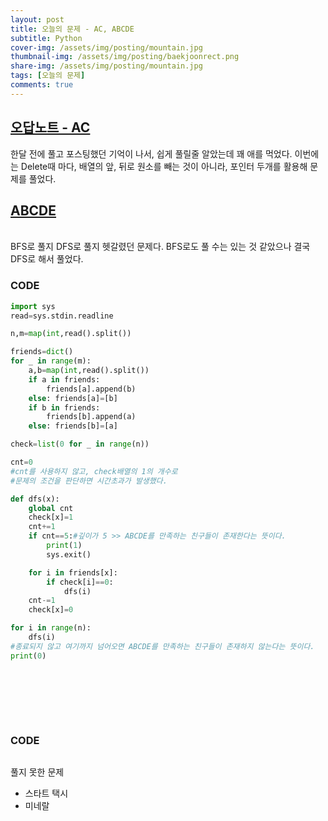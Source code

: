 ```yaml
---
layout: post
title: 오늘의 문제 - AC, ABCDE
subtitle: Python
cover-img: /assets/img/posting/mountain.jpg
thumbnail-img: /assets/img/posting/baekjoonrect.png
share-img: /assets/img/posting/mountain.jpg
tags: [오늘의 문제]
comments: true
---
```


## [오답노트 - AC](https://youseop.github.io/2020-09-25-BAEKJOON-5430-AC/)

한달 전에 풀고 포스팅했던 기억이 나서, 쉽게 풀릴줄 알았는데 꽤 애를 먹었다.
이번에는 Delete때 마다, 배열의 앞, 뒤로 원소를 빼는 것이 아니라, 포인터 두개를 활용해 문제를 풀었다.

## [ABCDE](https://www.acmicpc.net/problem/13023)

<br>
BFS로 풀지 DFS로 풀지 헷갈렸던 문제다.
BFS로도 풀 수는 있는 것 같았으나 결국 DFS로 해서 풀었다.
<br>

### CODE

```python
import sys
read=sys.stdin.readline

n,m=map(int,read().split())

friends=dict()
for _ in range(m):
    a,b=map(int,read().split())
    if a in friends:
        friends[a].append(b)
    else: friends[a]=[b]
    if b in friends:
        friends[b].append(a)
    else: friends[b]=[a]

check=list(0 for _ in range(n))

cnt=0
#cnt를 사용하지 않고, check배열의 1의 개수로
#문제의 조건을 판단하면 시간초과가 발생했다.

def dfs(x):
    global cnt
    check[x]=1
    cnt+=1
    if cnt==5:#깊이가 5 >> ABCDE를 만족하는 친구들이 존재한다는 뜻이다.
        print(1)
        sys.exit()

    for i in friends[x]:
        if check[i]==0:
            dfs(i)
    cnt-=1
    check[x]=0

for i in range(n):
    dfs(i)
#종료되지 않고 여기까지 넘어오면 ABCDE를 만족하는 친구들이 존재하지 않는다는 뜻이다.
print(0)
```

<br>
<br>

## [ ](https://www.acmicpc.net/problem/2933)

<br>

### CODE

```python

```

풀지 못한 문제

- 스타트 택시
- 미네랄
  <br>

<br>
